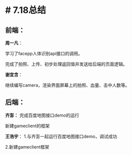 ﻿# # 7.18总结

## 前端：
**周一凡**：

学习了facepp人体识别api接口的调用。

完成了拍照、上传、初步处理返回值并发送给后端的页面逻辑。

**谢宜含**：

继续编写camera，渲染界面屏幕上的拍照、血量、击中人数等。

## 后端：
**齐澎：**
完成百度地图接口demo的运行

新建gameclient的框架

**王浩宇**：
1.与齐澎一起运行百度地图接口demo，调试成功

2.新建gameclient框架
